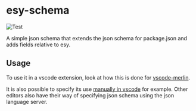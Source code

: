 # esy-schema

![Test](https://github.com/esy/esy-schema/workflows/Node.js%20CI/badge.svg?branch=master)

A simple json schema that extends the json schema for package.json and adds fields relative to esy.

## Usage

To use it in a vscode extension, look at how this is done for [vscode-merlin](https://github.com/arrowresearch/vscode-merlin/blob/eb7583bca88c8da9c466173c83f949624b2a774c/package.json#L21).

It is also possible to specify its use [manually in vscode](https://github.com/arrowresearch/vscode-merlin/blob/eb7583bca88c8da9c466173c83f949624b2a774c/package.json#L21) for example. Other editors also have their way of specifying json schema using the json language server.
